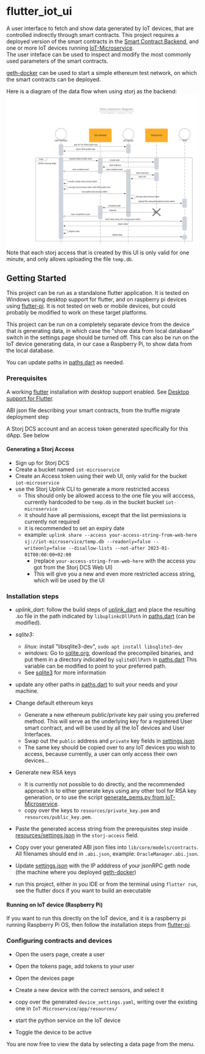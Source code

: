 # flutter_iot_ui
A user interface to fetch and show data generated by IoT devices, that are controlled indirectly through smart contracts. This project requires a deployed version of the smart contracts in the
[Smart Contract Backend](https://github.com/vinicentus/oracle-manager), and one or more IoT devices running [IoT-Microservice](https://github.com/vinicentus/IoT-Microservice/).  
The user inteface can be used to inspect and modify the most commonly used parameters of the smart contracts.

[geth-docker](https://github.com/vinicentus/geth-docker) can be used to start a simple ethereum test network, on which the smart contracts can be deployed.

Here is a diagram of the data flow when using storj as the backend:
![image](/docs/big%20storj%20sequence%20diagram.png)
Note that each storj access that is created by this UI is only valid for one minute, and only allows uploading the file `temp.db`.

## Getting Started

This project can be run as a standalone flutter application. It is tested on Windows using desktop support for flutter, and on raspberry pi devices using [flutter-pi](https://github.com/ardera/flutter-pi). It is not tested on web or mobile devices, but could probably be modified to work on these target platforms.

This project can be run on a completely separate device from the device that is generating data, in which case the "show data from local database" switch in the settings page should be turned off.
This can also be run on the IoT device generating data, in our case a Raspberry Pi, to show data from the local database.

You can update paths in [paths.dart](lib/core/util/paths.dart) as needed.

### Prerequisites
A working [flutter](https://docs.flutter.dev/get-started/install) installation with desktop support enabled. See [Desktop support for Flutter](https://docs.flutter.dev/desktop).

ABI json file describing your smart contracts, from the truffle migrate deployment step

A Storj DCS account and an access token generated specifically for this dApp. See below
#### Generating a Storj Access
* Sign up for Storj DCS
* Create a bucket named `iot-microservice`
* Create an Access token using their web UI, only valid for the bucket `iot-microservice`
* use the Storj Uplink CLI to generate a more restricted access
    * This should only be allowed access to the one file you will acccess, currently hardcoded to be `temp.db` in the bucket bucket `iot-microservice`
    * it should have all permissions, except that the list permissions is currently not required
    * it is recommended to set an expiry date
    * example: `uplink share --access your-access-string-from-web-here sj://iot-microservice/temp.db --readonly=false --writeonly=false --disallow-lists --not-after 2023-01-01T00:00:00+02:00`
        * (replace `your-access-string-from-web-here` with the access you got from the Storj DCS Web UI)
        * This will give you a new and even more restricted access string, which will be used by the UI

### Installation steps

* _uplink_dart:_ follow the build steps of [uplink_dart](https://github.com/vinicentus/uplink_dart#instalation-steps) and place the resulting .so file in the path indicated by `libuplinkcDllPath` in [paths.dart](lib/core/util/paths.dart) (can be modified).

* _sqlite3:_
    * _linux:_ install "libsqlite3-dev", `sudo apt install libsqlite3-dev`
    * _windows:_ Go to [sqlite.org](https://www.sqlite.org/download.html), download the precompiled binaries, and put them in a directory indicated by `sqliteDllPath` in [paths.dart](lib/core/util/paths.dart) This variable can be modified to point to your preferred path.
    * See [sqlite3](https://pub.dev/packages/sqlite3#manually-providing-sqlite3-libraries) for more information

* update any other paths in [paths.dart](lib/core/util/paths.dart) to suit your needs and your machine.

* Change default ethereum keys
    * Generate a new ethereum public/private key pair using you preferred method. This will serve as the underlying key for a registered User smart contract, and will be used by all the IoT devices and User Interfaces.
    * Swap out the `public` address and `private` key fields in [settings.json](resources/settings.json)
    * The same key should be copied over to any IoT devices you wish to access, because currently, a user can only access their own devices...

* Generate new RSA keys
    * It is currently not possible to do directly, and the recommended approach is to either generate keys using any other tool for RSA key generation, or to use the script [generate_pems.py from IoT-Microservice](https://github.com/vinicentus/IoT-Microservice/blob/main/app/oracle/generate_pems.py).
    * copy over the keys to `resources/private_key.pem` and `resources/public_key.pem`.

* Paste the generated access string from the prerequisites step inside [resources/settings.json](resources/settings.json) in the `storj-access` field. 

* Copy over your generated ABI json files into `lib/core/models/contracts`. All filenames should end in `.abi.json`, example: `OracleManager.abi.json`.

* Update [settings.json](resources/settings.json) with the IP adddress of your jsonRPC geth node (the machine where you deployed [geth-docker](https://github.com/vinicentus/geth-docker))

* run this project, either in you IDE or from the terminal using `flutter run`, see the flutter docs if you want to build an executable

#### Running on IoT device (Raspberry Pi)
If you want to run this directly on the IoT device, and it is a raspberry pi running Raspberry Pi OS, then follow the installation steps from [flutter-pi](https://github.com/ardera/flutter-pi).

### Configuring contracts and devices

* Open the users page, create a user

* Open the tokens page, add tokens to your user

* Open the devices page

* Create a new device with the correct sensors, and select it

* copy over the generated `device_settings.yaml`, writing over the existing one in `IoT-Microservice/app/resources/`

* start the python service on the IoT device

* Toggle the device to be active

You are now free to view the data by selecting a data page from the menu.
